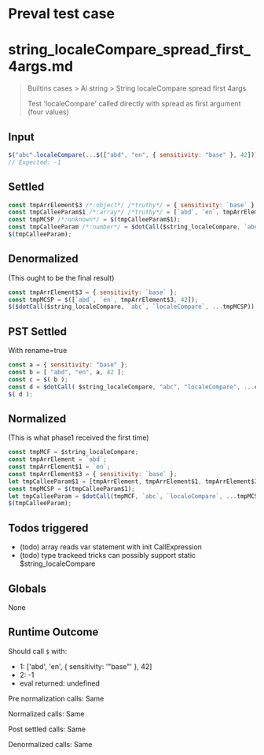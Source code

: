 # Preval test case

# string_localeCompare_spread_first_4args.md

> Builtins cases > Ai string > String localeCompare spread first 4args
>
> Test 'localeCompare' called directly with spread as first argument (four values)

## Input

`````js filename=intro
$("abc".localeCompare(...$(["abd", "en", { sensitivity: "base" }, 42])));
// Expected: -1
`````


## Settled


`````js filename=intro
const tmpArrElement$3 /*:object*/ /*truthy*/ = { sensitivity: `base` };
const tmpCalleeParam$1 /*:array*/ /*truthy*/ = [`abd`, `en`, tmpArrElement$3, 42];
const tmpMCSP /*:unknown*/ = $(tmpCalleeParam$1);
const tmpCalleeParam /*:number*/ = $dotCall($string_localeCompare, `abc`, `localeCompare`, ...tmpMCSP);
$(tmpCalleeParam);
`````


## Denormalized
(This ought to be the final result)

`````js filename=intro
const tmpArrElement$3 = { sensitivity: `base` };
const tmpMCSP = $([`abd`, `en`, tmpArrElement$3, 42]);
$($dotCall($string_localeCompare, `abc`, `localeCompare`, ...tmpMCSP));
`````


## PST Settled
With rename=true

`````js filename=intro
const a = { sensitivity: "base" };
const b = [ "abd", "en", a, 42 ];
const c = $( b );
const d = $dotCall( $string_localeCompare, "abc", "localeCompare", ...c );
$( d );
`````


## Normalized
(This is what phase1 received the first time)

`````js filename=intro
const tmpMCF = $string_localeCompare;
const tmpArrElement = `abd`;
const tmpArrElement$1 = `en`;
const tmpArrElement$3 = { sensitivity: `base` };
let tmpCalleeParam$1 = [tmpArrElement, tmpArrElement$1, tmpArrElement$3, 42];
const tmpMCSP = $(tmpCalleeParam$1);
let tmpCalleeParam = $dotCall(tmpMCF, `abc`, `localeCompare`, ...tmpMCSP);
$(tmpCalleeParam);
`````


## Todos triggered


- (todo) array reads var statement with init CallExpression
- (todo) type trackeed tricks can possibly support static $string_localeCompare


## Globals


None


## Runtime Outcome


Should call `$` with:
 - 1: ['abd', 'en', { sensitivity: '"base"' }, 42]
 - 2: -1
 - eval returned: undefined

Pre normalization calls: Same

Normalized calls: Same

Post settled calls: Same

Denormalized calls: Same
